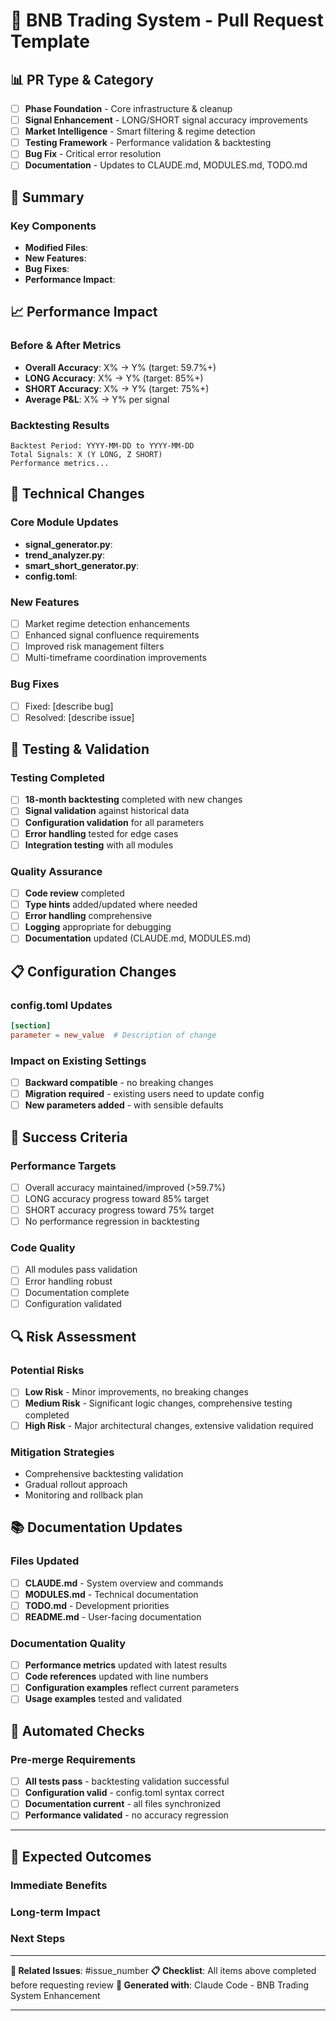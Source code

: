 # 🚀 BNB Trading System - Pull Request Template

## 📊 PR Type & Category
<!-- Select the appropriate category -->
- [ ] **Phase Foundation** - Core infrastructure & cleanup
- [ ] **Signal Enhancement** - LONG/SHORT signal accuracy improvements
- [ ] **Market Intelligence** - Smart filtering & regime detection  
- [ ] **Testing Framework** - Performance validation & backtesting
- [ ] **Bug Fix** - Critical error resolution
- [ ] **Documentation** - Updates to CLAUDE.md, MODULES.md, TODO.md

## 🎯 Summary
<!-- Provide a clear, concise summary of what this PR accomplishes -->

### Key Components
<!-- List the main files/modules being modified -->
- **Modified Files**: 
- **New Features**: 
- **Bug Fixes**: 
- **Performance Impact**: 

## 📈 Performance Impact
<!-- Include backtesting results if applicable -->

### Before & After Metrics
- **Overall Accuracy**: X% → Y% (target: 59.7%+)
- **LONG Accuracy**: X% → Y% (target: 85%+) 
- **SHORT Accuracy**: X% → Y% (target: 75%+)
- **Average P&L**: X% → Y% per signal

### Backtesting Results
<!-- Paste relevant backtest results -->
```
Backtest Period: YYYY-MM-DD to YYYY-MM-DD
Total Signals: X (Y LONG, Z SHORT)
Performance metrics...
```

## 🔧 Technical Changes

### Core Module Updates
<!-- List significant changes to core modules -->
- **signal_generator.py**: 
- **trend_analyzer.py**: 
- **smart_short_generator.py**: 
- **config.toml**: 

### New Features
<!-- Describe new functionality -->
- [ ] Market regime detection enhancements
- [ ] Enhanced signal confluence requirements  
- [ ] Improved risk management filters
- [ ] Multi-timeframe coordination improvements

### Bug Fixes
<!-- List any bugs being resolved -->
- [ ] Fixed: [describe bug]
- [ ] Resolved: [describe issue]

## 🧪 Testing & Validation

### Testing Completed
- [ ] **18-month backtesting** completed with new changes
- [ ] **Signal validation** against historical data
- [ ] **Configuration validation** for all parameters
- [ ] **Error handling** tested for edge cases
- [ ] **Integration testing** with all modules

### Quality Assurance
- [ ] **Code review** completed
- [ ] **Type hints** added/updated where needed
- [ ] **Error handling** comprehensive
- [ ] **Logging** appropriate for debugging
- [ ] **Documentation** updated (CLAUDE.md, MODULES.md)

## 📋 Configuration Changes

### config.toml Updates
<!-- List any configuration parameter changes -->
```toml
[section]
parameter = new_value  # Description of change
```

### Impact on Existing Settings
- [ ] **Backward compatible** - no breaking changes
- [ ] **Migration required** - existing users need to update config
- [ ] **New parameters added** - with sensible defaults

## 🎯 Success Criteria

### Performance Targets
- [ ] Overall accuracy maintained/improved (>59.7%)
- [ ] LONG accuracy progress toward 85% target
- [ ] SHORT accuracy progress toward 75% target  
- [ ] No performance regression in backtesting

### Code Quality
- [ ] All modules pass validation
- [ ] Error handling robust
- [ ] Documentation complete
- [ ] Configuration validated

## 🔍 Risk Assessment

### Potential Risks
<!-- Identify any potential risks -->
- [ ] **Low Risk** - Minor improvements, no breaking changes
- [ ] **Medium Risk** - Significant logic changes, comprehensive testing completed
- [ ] **High Risk** - Major architectural changes, extensive validation required

### Mitigation Strategies
<!-- How are risks being addressed -->
- Comprehensive backtesting validation
- Gradual rollout approach
- Monitoring and rollback plan

## 📚 Documentation Updates

### Files Updated
- [ ] **CLAUDE.md** - System overview and commands
- [ ] **MODULES.md** - Technical documentation  
- [ ] **TODO.md** - Development priorities
- [ ] **README.md** - User-facing documentation

### Documentation Quality
- [ ] **Performance metrics** updated with latest results
- [ ] **Code references** updated with line numbers
- [ ] **Configuration examples** reflect current parameters
- [ ] **Usage examples** tested and validated

## 🤖 Automated Checks

### Pre-merge Requirements
- [ ] **All tests pass** - backtesting validation successful
- [ ] **Configuration valid** - config.toml syntax correct
- [ ] **Documentation current** - all files synchronized
- [ ] **Performance validated** - no accuracy regression

---

## 🎯 Expected Outcomes

### Immediate Benefits
<!-- What this PR accomplishes immediately -->

### Long-term Impact  
<!-- How this contributes to overall system goals -->

### Next Steps
<!-- What should be done after this PR is merged -->

---

**🔗 Related Issues**: #issue_number
**📋 Checklist**: All items above completed before requesting review
**🤖 Generated with**: Claude Code - BNB Trading System Enhancement

---

<!-- 
PR Template Guidelines:
1. Fill out ALL relevant sections
2. Include backtesting results for performance changes
3. Update documentation before submitting
4. Ensure comprehensive testing completed
5. Follow the success criteria checklist
-->